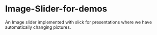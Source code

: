 
# Image-Slider-for-demos

An Image slider implemented with slick for presentations where we have automatically changing pictures.

